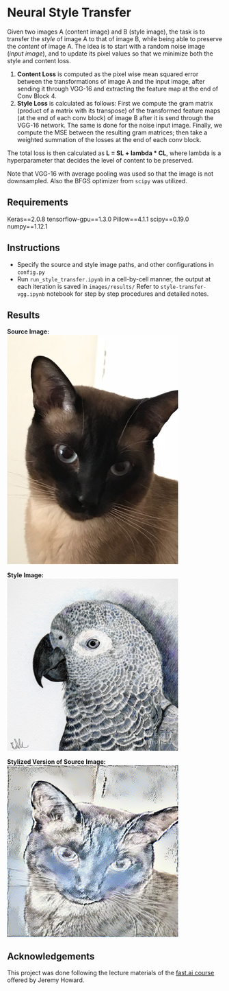 # Neural Style Transfer
Given two images A (content image) and B (style image), the task is to transfer the *style* of image A to that of image B, while being able to preserve the *content* of image A. 
The idea is to start with a random noise image (*input image*), and to update its pixel values so that we minimize both the style and content loss. 
1. **Content Loss** is computed as the pixel wise mean squared error between the transformations of image A and the input image, after sending it through VGG-16 and extracting the feature map at the end of Conv Block 4.
2. **Style Loss** is calculated as follows: First we compute the gram matrix (product of a matrix with its transpose) of the transformed feature maps (at the end of each conv block) of image B after it is send through the VGG-16 network. The same is done for the noise input image. Finally, we compute the MSE between the resulting gram matrices; then take a weighted summation of the losses at the end of each conv block. 

The total loss is then calculated as **L = SL + lambda * CL**, where lambda is a hyperparameter that decides the level of content to be preserved.  

Note that VGG-16 with average pooling was used so that the image is not downsampled. Also the BFGS optimizer from `scipy` was utilized.   

## Requirements
Keras==2.0.8
tensorflow-gpu==1.3.0
Pillow==4.1.1
scipy==0.19.0
numpy==1.12.1

## Instructions
- Specify the source and style image paths, and other configurations in `config.py`
- Run `run_style_transfer.ipynb` in a cell-by-cell manner, the output at each iteration is saved in `images/results/`
Refer to `style-transfer-vgg.ipynb` notebook for step by step procedures and detailed notes.

## Results
**Source Image:**
<br>
<img src="images/originals/mili.jpg" width="400"/>
<br>

**Style Image:**
<br>
<img src="images/styles/style_5.jpg" width="400"/>
<br>

**Stylized Version of Source Image:**
<br>
<img src="images/results/res_at_iteration_9.png" width="400"/>
<br>


## Acknowledgements
This project was done following the lecture materials of the [fast.ai course](http://course.fast.ai/lessons/lesson8.html) offered by Jeremy Howard.
